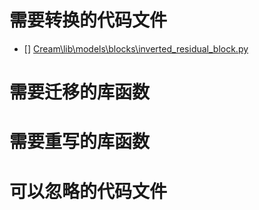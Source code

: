 # 需要转换的代码文件

- [] [Cream\lib\models\blocks\inverted_residual_block.py](Cream\lib\models\blocks\inverted_residual_block.py)

# 需要迁移的库函数

# 需要重写的库函数

# 可以忽略的代码文件